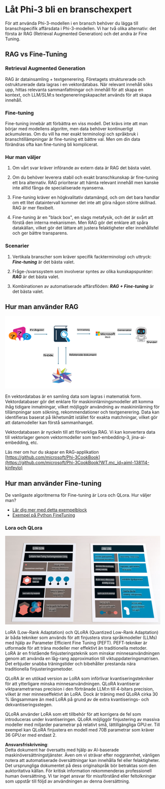 # **Låt Phi-3 bli en branschexpert**

För att använda Phi-3-modellen i en bransch behöver du lägga till branschspecifik affärsdata i Phi-3-modellen. Vi har två olika alternativ: det första är RAG (Retrieval Augmented Generation) och det andra är Fine Tuning.

## **RAG vs Fine-Tuning**

### **Retrieval Augmented Generation**

RAG är datainsamling + textgenerering. Företagets strukturerade och ostrukturerade data lagras i en vektordatabas. När relevant innehåll söks upp, hittas relevanta sammanfattningar och innehåll för att skapa en kontext, och LLM/SLM:s textgenereringskapacitet används för att skapa innehåll.

### **Fine-tuning**

Fine-tuning innebär att förbättra en viss modell. Det krävs inte att man börjar med modellens algoritm, men data behöver kontinuerligt ackumuleras. Om du vill ha mer exakt terminologi och språkbruk i branschtillämpningar är fine-tuning ett bättre val. Men om din data förändras ofta kan fine-tuning bli komplicerat.

### **Hur man väljer**

1. Om vårt svar kräver införande av extern data är RAG det bästa valet.

2. Om du behöver leverera stabil och exakt branschkunskap är fine-tuning ett bra alternativ. RAG prioriterar att hämta relevant innehåll men kanske inte alltid fånga de specialiserade nyanserna.

3. Fine-tuning kräver en högkvalitativ datamängd, och om det bara handlar om ett litet dataintervall kommer det inte att göra någon större skillnad. RAG är mer flexibelt.

4. Fine-tuning är en "black box", en slags metafysik, och det är svårt att förstå den interna mekanismen. Men RAG gör det enklare att spåra datakällan, vilket gör det lättare att justera felaktigheter eller innehållsfel och ger bättre transparens.

### **Scenarier**

1. Vertikala branscher som kräver specifik fackterminologi och uttryck: ***Fine-tuning*** är det bästa valet.

2. Fråge-/svarssystem som involverar syntes av olika kunskapspunkter: ***RAG*** är det bästa valet.

3. Kombinationen av automatiserade affärsflöden: ***RAG + Fine-tuning*** är det bästa valet.

## **Hur man använder RAG**

![rag](../../../../translated_images/rag.36e7cb856f120334d577fde60c6a5d7c5eecae255dac387669303d30b4b3efa4.sv.png)

En vektordatabas är en samling data som lagras i matematisk form. Vektordatabaser gör det enklare för maskininlärningsmodeller att komma ihåg tidigare inmatningar, vilket möjliggör användning av maskininlärning för tillämpningar som sökning, rekommendationer och textgenerering. Data kan identifieras baserat på likhetsmått istället för exakta matchningar, vilket gör att datamodeller kan förstå sammanhanget.

Vektordatabasen är nyckeln till att förverkliga RAG. Vi kan konvertera data till vektorlager genom vektormodeller som text-embedding-3, jina-ai-embedding, etc.

Läs mer om hur du skapar en RAG-applikation [https://github.com/microsoft/Phi-3CookBook](https://github.com/microsoft/Phi-3CookBook?WT.mc_id=aiml-138114-kinfeylo)

## **Hur man använder Fine-tuning**

De vanligaste algoritmerna för Fine-tuning är Lora och QLora. Hur väljer man?
- [Lär dig mer med detta exempelblock](../../../../code/04.Finetuning/Phi_3_Inference_Finetuning.ipynb)
- [Exempel på Python FineTuning](../../../../code/04.Finetuning/FineTrainingScript.py)

### **Lora och QLora**

![lora](../../../../translated_images/qlora.6aeba71122bc0c8d56ccf0bc36b861304939fee087f43c1fc6cc5c9cb8764725.sv.png)

LoRA (Low-Rank Adaptation) och QLoRA (Quantized Low-Rank Adaptation) är båda tekniker som används för att finjustera stora språkmodeller (LLMs) med hjälp av Parameter Efficient Fine Tuning (PEFT). PEFT-tekniker är utformade för att träna modeller mer effektivt än traditionella metoder.  
LoRA är en fristående finjusteringsteknik som minskar minnesanvändningen genom att använda en låg-rang approximation till viktuppdateringsmatrisen. Det erbjuder snabba träningstider och bibehåller prestanda nära traditionella finjusteringsmetoder.

QLoRA är en utökad version av LoRA som införlivar kvantiseringstekniker för att ytterligare minska minnesanvändningen. QLoRA kvantiserar viktparametrarnas precision i den förtränade LLM:n till 4-bitars precision, vilket är mer minneseffektivt än LoRA. Dock är träning med QLoRA cirka 30 % långsammare än med LoRA på grund av de extra kvantiserings- och dekvantiseringsstegen.

QLoRA använder LoRA som ett tillbehör för att korrigera de fel som introduceras under kvantiseringen. QLoRA möjliggör finjustering av massiva modeller med miljarder parametrar på relativt små, lättillgängliga GPU:er. Till exempel kan QLoRA finjustera en modell med 70B parametrar som kräver 36 GPU:er med endast 2.

**Ansvarsfriskrivning**:  
Detta dokument har översatts med hjälp av AI-baserade maskinöversättningstjänster. Även om vi strävar efter noggrannhet, vänligen notera att automatiserade översättningar kan innehålla fel eller felaktigheter. Det ursprungliga dokumentet på dess originalspråk bör betraktas som den auktoritativa källan. För kritisk information rekommenderas professionell human översättning. Vi tar inget ansvar för missförstånd eller feltolkningar som uppstår till följd av användningen av denna översättning.